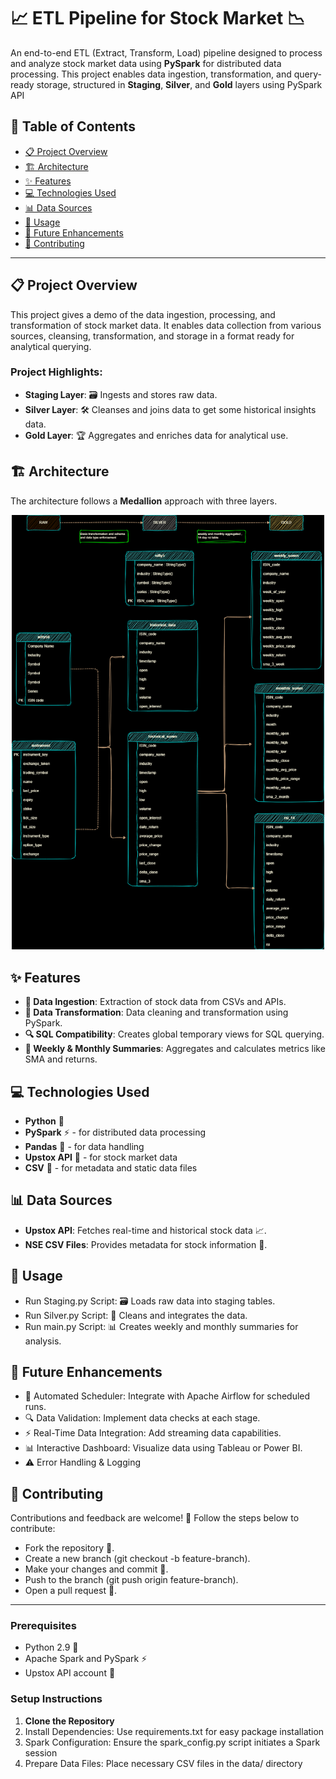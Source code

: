 # 📈 ETL Pipeline for Stock Market 📉

An end-to-end ETL (Extract, Transform, Load) pipeline designed to process and analyze stock market data using **PySpark** for distributed data processing. 
This project enables data ingestion, transformation, and query-ready storage, structured in **Staging**, **Silver**, and **Gold** layers using PySpark API

## 📑 Table of Contents

- [📋 Project Overview](#project-overview)
- [🏗️ Architecture](#architecture)
- [✨ Features](#features)
- [💻 Technologies Used](#technologies-used)
- [📊 Data Sources](#data-sources)
- [🚀 Usage](#usage)
- [🌟 Future Enhancements](#future-enhancements)
- [🤝 Contributing](#contributing)

---

## 📋 Project Overview

This project gives a demo of the data ingestion, processing, and transformation of stock market data. 
It enables data collection from various sources, cleansing, transformation, and storage in a format ready for analytical querying. 

### Project Highlights:
- **Staging Layer**: 🗃️ Ingests and stores raw data.
- **Silver Layer**: 🛠️ Cleanses and joins data to get some historical insights data.
- **Gold Layer**: 🏆 Aggregates and enriches data for analytical use.

## 🏗️ Architecture

The architecture follows a **Medallion** approach with three layers.

<div align="center">
<img src="https://github.com/hrishikesh-2000/ETL-Pipeline-For-Stock-Market/blob/Initial_dev/schema/Stock%20Market%20Schema.png" alt="ETL Pipeline Diagram" width="500"/>
</div>

## ✨ Features

- **🔌 Data Ingestion**: Extraction of stock data from CSVs and APIs.
- **🧼 Data Transformation**: Data cleaning and transformation using PySpark.
- **🔍 SQL Compatibility**: Creates global temporary views for SQL querying.
- **📅 Weekly & Monthly Summaries**: Aggregates and calculates metrics like SMA and returns.

## 💻 Technologies Used

- **Python** 🐍
- **PySpark** ⚡ - for distributed data processing
- **Pandas** 🐼 - for data handling
- **Upstox API** 🔗 - for stock market data
- **CSV** 📄 - for metadata and static data files

## 📊 Data Sources

- **Upstox API**: Fetches real-time and historical stock data 📈.
- **NSE CSV Files**: Provides metadata for stock information 📃.

## 🚀 Usage
- Run Staging.py Script: 🗃️ Loads raw data into staging tables.
- Run Silver.py Script: 🔄 Cleans and integrates the data.
- Run main.py Script: 📊 Creates weekly and monthly summaries for analysis.

## 🌟 Future Enhancements
- 🔄 Automated Scheduler: Integrate with Apache Airflow for scheduled runs.
- 🔍 Data Validation: Implement data checks at each stage.
- ⚡ Real-Time Data Integration: Add streaming data capabilities.
- 📊 Interactive Dashboard: Visualize data using Tableau or Power BI.
- ⚠️ Error Handling & Logging

## 🤝 Contributing
Contributions and feedback are welcome! 🎉 Follow the steps below to contribute:

- Fork the repository 🍴.
- Create a new branch (git checkout -b feature-branch).
- Make your changes and commit 📝.
- Push to the branch (git push origin feature-branch).
- Open a pull request 🚀.
---

### Prerequisites

- Python 2.9 🐍
- Apache Spark and PySpark ⚡
- Upstox API account 🔑

### Setup Instructions

1. **Clone the Repository**
2. Install Dependencies: Use requirements.txt for easy package installation
3. Spark Configuration: Ensure the spark_config.py script initiates a Spark session
4. Prepare Data Files: Place necessary CSV files in the data/ directory

